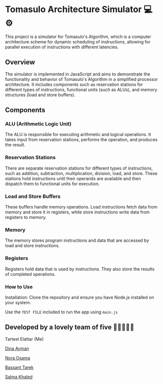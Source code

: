 # Tomasulo Architecture Simulator 💻⚙️

This project is a simulator for Tomasulo's Algorithm, which is a computer architecture scheme for dynamic scheduling of instructions, allowing for parallel execution of instructions with different latencies. 

## Overview
The simulator is implemented in JavaScript and aims to demonstrate the functionality and behavior of Tomasulo's Algorithm in a simplified processor architecture. It includes components such as reservation stations for different types of instructions, functional units (such as ALUs), and memory structures (load and store buffers).

## Components
### ALU (Arithmetic Logic Unit)
The ALU is responsible for executing arithmetic and logical operations. It takes input from reservation stations, performs the operation, and produces the result.

### Reservation Stations
There are separate reservation stations for different types of instructions, such as addition, subtraction, multiplication, division, load, and store. These stations hold instructions until their operands are available and then dispatch them to functional units for execution.

### Load and Store Buffers
These buffers handle memory operations. Load instructions fetch data from memory and store it in registers, while store instructions write data from registers to memory.

### Memory
The memory stores program instructions and data that are accessed by load and store instructions.

### Registers
Registers hold data that is used by instructions. They also store the results of completed operations.

### How to Use
Installation: Clone the repository and ensure you have Node.js installed on your system.

Use the `TEST FILE` included to run the app using `main.js`

## Developed by a lovely team of five 💖💖💖💖💖
Tarteel Elattar (Me)

[Dina Ayman](https://github.com/DinaAymann)

[Nora Osama](https://github.com/NoraOsama)

[Bassant Tarek](https://github.com/bassantTarekk)

[Salma Khaled](https://github.com/salmakhaled11234)
